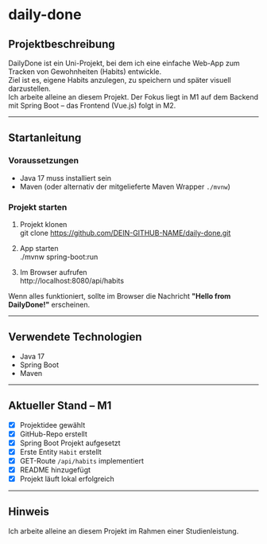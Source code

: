 # daily-done

## Projektbeschreibung

DailyDone ist ein Uni-Projekt, bei dem ich eine einfache Web-App zum Tracken von Gewohnheiten (Habits) entwickle.  
Ziel ist es, eigene Habits anzulegen, zu speichern und später visuell darzustellen.  
Ich arbeite alleine an diesem Projekt. Der Fokus liegt in M1 auf dem Backend mit Spring Boot – das Frontend (Vue.js) folgt in M2.

---

## Startanleitung

### Voraussetzungen
- Java 17 muss installiert sein
- Maven (oder alternativ der mitgelieferte Maven Wrapper `./mvnw`)

### Projekt starten

1. Projekt klonen  
   git clone https://github.com/DEIN-GITHUB-NAME/daily-done.git

2. App starten  
   ./mvnw spring-boot:run

3. Im Browser aufrufen  
   http://localhost:8080/api/habits

Wenn alles funktioniert, sollte im Browser die Nachricht **"Hello from DailyDone!"** erscheinen.

---

## Verwendete Technologien

- Java 17
- Spring Boot
- Maven

---

## Aktueller Stand – M1

- [x] Projektidee gewählt
- [x] GitHub-Repo erstellt
- [x] Spring Boot Projekt aufgesetzt
- [x] Erste Entity `Habit` erstellt
- [x] GET-Route `/api/habits` implementiert
- [x] README hinzugefügt
- [x] Projekt läuft lokal erfolgreich

---

## Hinweis

Ich arbeite alleine an diesem Projekt im Rahmen einer Studienleistung.
